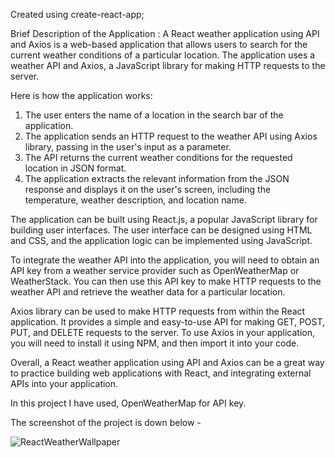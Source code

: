 Created using create-react-app;

Brief Description of the Application : 
A React weather application using API and Axios is a web-based application that allows users to search for the current weather conditions of a particular location. The application uses a weather API and Axios, a JavaScript library for making HTTP requests to the server.

Here is how the application works:

1. The user enters the name of a location in the search bar of the application.
2. The application sends an HTTP request to the weather API using Axios library, passing in the user's input as a parameter.
3. The API returns the current weather conditions for the requested location in JSON format.
4. The application extracts the relevant information from the JSON response and displays it on the user's screen, including the temperature, weather description, and location name.

The application can be built using React.js, a popular JavaScript library for building user interfaces. The user interface can be designed using HTML and CSS, and the application logic can be implemented using JavaScript.

To integrate the weather API into the application, you will need to obtain an API key from a weather service provider such as OpenWeatherMap or WeatherStack. You can then use this API key to make HTTP requests to the weather API and retrieve the weather data for a particular location.

Axios library can be used to make HTTP requests from within the React application. It provides a simple and easy-to-use API for making GET, POST, PUT, and DELETE requests to the server. To use Axios in your application, you will need to install it using NPM, and then import it into your code.

Overall, a React weather application using API and Axios can be a great way to practice building web applications with React, and integrating external APIs into your application.

In this project I have used, OpenWeatherMap for API key. 

The screenshot of the project is down below - 

![ReactWeatherWallpaper](https://user-images.githubusercontent.com/60266970/234664452-6559db7c-ef9b-472c-8123-aa55da741234.jpg)
